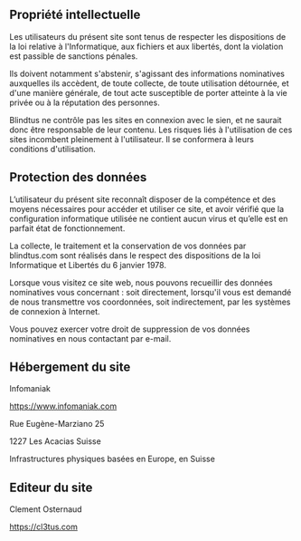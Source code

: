 ## Propriété intellectuelle

Les utilisateurs du présent site sont tenus de respecter les dispositions de la loi relative à l'Informatique, aux fichiers et aux libertés, dont la violation est passible de sanctions pénales.

Ils doivent notamment s'abstenir, s'agissant des informations nominatives auxquelles ils accèdent, de toute collecte, de toute utilisation détournée, et d'une manière générale, de tout acte susceptible de porter atteinte à la vie privée ou à la réputation des personnes.

Blindtus ne contrôle pas les sites en connexion avec le sien, et ne saurait donc être responsable de leur contenu. Les risques liés à l'utilisation de ces sites incombent pleinement à l'utilisateur. Il se conformera à leurs conditions d'utilisation.

## Protection des données

L’utilisateur du présent site reconnaît disposer de la compétence et des moyens nécessaires pour accéder et utiliser ce site, et avoir vérifié que la configuration informatique utilisée ne contient aucun virus et qu’elle est en parfait état de fonctionnement.

La collecte, le traitement et la conservation de vos données par blindtus.com sont réalisés dans le respect des dispositions de la loi Informatique et Libertés du 6 janvier 1978.

Lorsque vous visitez ce site web, nous pouvons recueillir des données nominatives vous concernant : soit directement, lorsqu'il vous est demandé de nous transmettre vos coordonnées, soit indirectement, par les systèmes de connexion à Internet.

Vous pouvez exercer votre droit de suppression de vos données nominatives en nous contactant par e-mail.

## Hébergement du site

Infomaniak

https://www.infomaniak.com

Rue Eugène-Marziano 25

1227 Les Acacias
Suisse

Infrastructures physiques basées en Europe, en Suisse

## Editeur du site

Clement Osternaud

https://cl3tus.com
